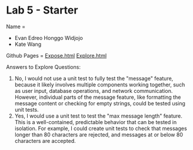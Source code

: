 # Lab 5 - Starter
Name = 
- Evan Edreo Honggo Widjojo
- Kate Wang

Github Pages = 
[Expose.html](https://evanedreo.github.io/Lab5_Starter/expose.html)
[Explore.html](https://evanedreo.github.io/Lab5_Starter/explore.html)

Answers to Explore Questions:
1. No, I would not use a unit test to fully test the "message" feature, because it likely involves multiple components working together, such as user input, database operations, and network communication. However, individual parts of the message feature, like formatting the message content or checking for empty strings, could be tested using unit tests.
2. Yes, I would use a unit test to test the "max message length" feature. This is a well-contained, predictable behavior that can be tested in isolation. For example, I could create unit tests to check that messages longer than 80 characters are rejected, and messages at or below 80 characters are accepted.